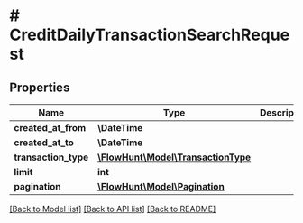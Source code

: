 # # CreditDailyTransactionSearchRequest

## Properties

Name | Type | Description | Notes
------------ | ------------- | ------------- | -------------
**created_at_from** | **\DateTime** |  | [optional]
**created_at_to** | **\DateTime** |  | [optional]
**transaction_type** | [**\FlowHunt\Model\TransactionType**](TransactionType.md) |  | [optional]
**limit** | **int** |  | [optional]
**pagination** | [**\FlowHunt\Model\Pagination**](Pagination.md) |  | [optional]

[[Back to Model list]](../../README.md#models) [[Back to API list]](../../README.md#endpoints) [[Back to README]](../../README.md)
